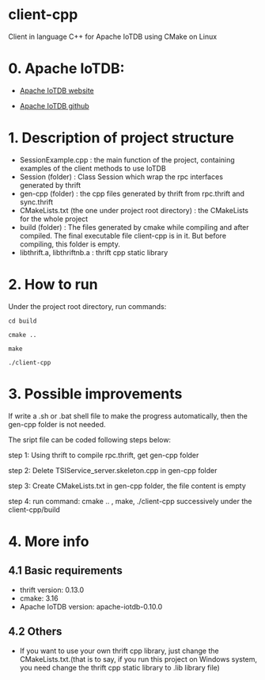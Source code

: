 # client-cpp
Client in language C++ for Apache IoTDB using CMake on Linux

# 0. Apache IoTDB:
* [Apache IoTDB website](http://iotdb.apache.org/)

* [Apache IoTDB github](https://github.com/apache/incubator-iotdb)

# 1. Description of project structure
* SessionExample.cpp : the main function of the project, containing examples of the client methods to use IoTDB
* Session (folder) : Class Session which wrap the rpc interfaces generated by thrift
* gen-cpp (folder) : the cpp files generated by thrift from rpc.thrift and sync.thrift
* CMakeLists.txt (the one under project root directory) : the CMakeLists for the whole project
* build (folder) : The files generated by cmake while compiling and after compiled. The final executable file client-cpp is in it. But before compiling, this folder is empty.
* libthrift.a, libthriftnb.a : thrift cpp static library

# 2. How to run
Under the project root directory, run commands:
```
cd build

cmake ..

make

./client-cpp
```

# 3. Possible improvements
If write a .sh or .bat shell file to make the progress automatically, then the gen-cpp folder is not needed.

The sript file can be coded following steps below:

step 1: Using thrift to compile rpc.thrift, get gen-cpp folder

step 2: Delete TSIService_server.skeleton.cpp in gen-cpp folder

step 3: Create CMakeLists.txt in gen-cpp folder, the file content is empty

step 4: run command: cmake .. , make, ./client-cpp successively under the client-cpp/build

# 4. More info
## 4.1 Basic requirements
* thrift version: 0.13.0
* cmake: 3.16
* Apache IoTDB version: apache-iotdb-0.10.0
## 4.2 Others
* If you want to use your own thrift cpp library, just change the CMakeLists.txt.(that is to say, if you run this project on Windows system, you need change the thrift cpp static library to .lib library file)
